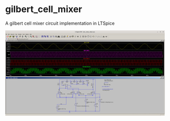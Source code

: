 # gilbert_cell_mixer
A gilbert cell mixer circuit implementation in LTSpice

![waveform](./Waveforms.png)
